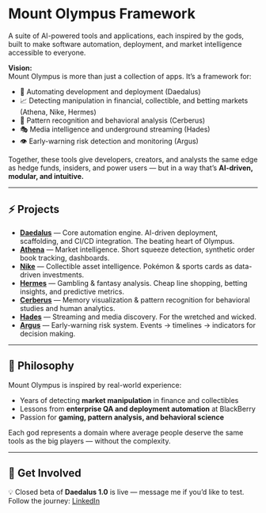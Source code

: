 # Mount Olympus Framework

A suite of AI-powered tools and applications, each inspired by the gods, built to make software automation, deployment, and market intelligence accessible to everyone.  

**Vision:**  
Mount Olympus is more than just a collection of apps. It’s a framework for:  
- 🚀 Automating development and deployment (Daedalus)  
- 📈 Detecting manipulation in financial, collectible, and betting markets (Athena, Nike, Hermes)  
- 🧠 Pattern recognition and behavioral analysis (Cerberus)  
- 🎭 Media intelligence and underground streaming (Hades)  
- 👁 Early-warning risk detection and monitoring (Argus)  

Together, these tools give developers, creators, and analysts the same edge as hedge funds, insiders, and power users — but in a way that’s **AI-driven, modular, and intuitive.**

---

## ⚡ Projects

- [**Daedalus**](./daedalus) — Core automation engine. AI-driven deployment, scaffolding, and CI/CD integration. The beating heart of Olympus.  
- [**Athena**](./athena) — Market intelligence. Short squeeze detection, synthetic order book tracking, dashboards.  
- [**Nike**](./nike) — Collectible asset intelligence. Pokémon & sports cards as data-driven investments.  
- [**Hermes**](./hermes) — Gambling & fantasy analysis. Cheap line shopping, betting insights, and predictive metrics.  
- [**Cerberus**](./cerberus) — Memory visualization & pattern recognition for behavioral studies and human analytics.  
- [**Hades**](./hades) — Streaming and media discovery. For the wretched and wicked.  
- [**Argus**](./argus) — Early-warning risk system. Events → timelines → indicators for decision making.  

---

## 📜 Philosophy

Mount Olympus is inspired by real-world experience:  
- Years of detecting **market manipulation** in finance and collectibles  
- Lessons from **enterprise QA and deployment automation** at BlackBerry  
- Passion for **gaming, pattern analysis, and behavioral science**  

Each god represents a domain where average people deserve the same tools as the big players — without the complexity.

---

## 🔗 Get Involved

💡 Closed beta of **Daedalus 1.0** is live — message me if you’d like to test.  
Follow the journey: [LinkedIn](your-linkedin-url)  


